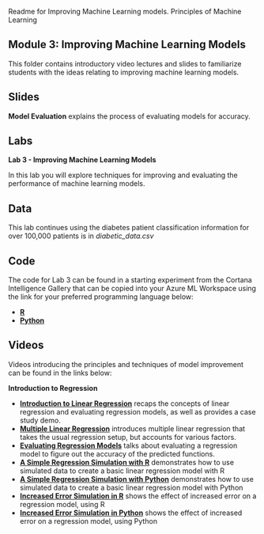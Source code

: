 Readme for Improving Machine Learning models.
 Principles of Machine Learning 
## Module 3: Improving Machine Learning Models

This folder contains introductory video lectures and slides to familiarize students with the ideas relating to improving machine learning models.

## Slides  

**Model Evaluation** explains the process of evaluating models for accuracy.

## Labs

**Lab 3 - Improving Machine Learning Models** 

In this lab you will explore techniques for improving and evaluating the performance of machine
learning models.

## Data

This lab continues using the diabetes patient classification information for over 100,000 patients is in *diabetic_data.csv*


## Code

The code for Lab 3 can be found in a starting experiment from the Cortana Intelligence Gallery that can be copied into your Azure ML Workspace using the link for your preferred programming language below:

- **[R](https://aka.ms/edx-dat203.2x-lab3-class-r)**
- **[Python](https://aka.ms/edx-dat203.2x-lab3-class-py)**

## Videos  

Videos introducing the principles and techniques of model improvement can be found in the links below:

**Introduction to Regression**

- **[Introduction to Linear Regression](https://youtu.be/VLEuvTFwSjE)** recaps the concepts of linear regression and evaluating regression models, as well as provides a case study demo.
- **[Multiple Linear Regression](https://youtu.be/W-Cy7DqM7rk)** introduces multiple linear regression that takes the usual regression setup, but accounts for various factors. 
- **[Evaluating Regression Models](https://youtu.be/k-KZ6UdYf44)** talks about evaluating a regression model to figure out the accuracy of the predicted functions. 
- **[A Simple Regression Simulation with R](https://youtu.be/w_N4RQRJyF4)** demonstrates how to use simulated data to create a basic linear regression model with R
- **[A Simple Regression Simulation with Python](https://youtu.be/XSaU1sHzVdU)** demonstrates how to use simulated data to create a basic linear regression model with Python
- **[Increased Error Simulation in R](https://youtu.be/8nIxlYvdCWw)** shows the effect of increased error on a regression model, using R 
- **[Increased Error Simulation in Python](https://youtu.be/9V9AxseRGw4)** shows the effect of increased error on a regression model, using Python 
